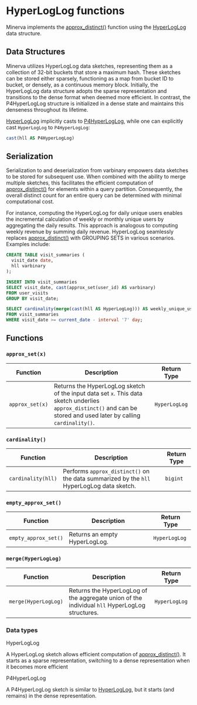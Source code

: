 # HyperLogLog functions

Minerva implements the [approx_distinct()](./aggregate.md#approximate_distinct) function using the [HyperLogLog](https://en.wikipedia.org/wiki/HyperLogLog) data structure.


## Data Structures

Minerva utilizes HyperLogLog data sketches, representing them as a collection of 32-bit buckets that store a maximum hash. These sketches can be stored either sparsely, functioning as a map from bucket ID to bucket, or densely, as a continuous memory block. Initially, the HyperLogLog data structure adopts the sparse representation and transitions to the dense format when deemed more efficient. In contrast, the P4HyperLogLog structure is initialized in a dense state and maintains this denseness throughout its lifetime.

[HyperLogLog](./hyperloglog.md#hyperloglog) implicitly casts to [P4HyperLogLog](./hyperloglog.md#p4hyperloglog), while one can explicitly cast `HyperLogLog` to `P4HyperLogLog`:


```sql
cast(hll AS P4HyperLogLog)
```


## Serialization

Serialization to and deserialization from varbinary empowers data sketches to be stored for subsequent use. When combined with the ability to merge multiple sketches, this facilitates the efficient computation of [approx_distinct()](./aggregate.md#approximate_distinct) for elements within a query partition. Consequently, the overall distinct count for an entire query can be determined with minimal computational cost.

For instance, computing the HyperLogLog for daily unique users enables the incremental calculation of weekly or monthly unique users by aggregating the daily results. This approach is analogous to computing weekly revenue by summing daily revenue. HyperLogLog seamlessly replaces [approx_distinct()](./aggregate.md#approximate_distinct) with GROUPING SETS in various scenarios. Examples include:

```sql
CREATE TABLE visit_summaries (
  visit_date date,
  hll varbinary
);

INSERT INTO visit_summaries
SELECT visit_date, cast(approx_set(user_id) AS varbinary)
FROM user_visits
GROUP BY visit_date;

SELECT cardinality(merge(cast(hll AS HyperLogLog))) AS weekly_unique_users
FROM visit_summaries
WHERE visit_date >= current_date - interval '7' day;
```

## Functions

### **`approx_set(x)`**

| Function         | Description                                                                                                          | Return Type   |
| ---------------- | -------------------------------------------------------------------------------------------------------------------- | ------------- |
| `approx_set(x)`  | Returns the HyperLogLog sketch of the input data set `x`. This data sketch underlies `approx_distinct()` and can be stored and used later by calling `cardinality()`. | `HyperLogLog` |

### **`cardinality()`**

| Function         | Description                                           | Return Type   |
| ---------------- | ----------------------------------------------------- | ------------- |
| `cardinality(hll)` | Performs `approx_distinct()` on the data summarized by the `hll` HyperLogLog data sketch. | `bigint`      |

### **`empty_approx_set()`**

| Function             | Description                  | Return Type   |
| -------------------- | ---------------------------- | ------------- |
| `empty_approx_set()` | Returns an empty HyperLogLog. | `HyperLogLog` |

### **`merge(HyperLogLog)`**

| Function              | Description                                               | Return Type   |
| --------------------- | --------------------------------------------------------- | ------------- |
| `merge(HyperLogLog)`  | Returns the HyperLogLog of the aggregate union of the individual `hll` HyperLogLog structures. | `HyperLogLog` |


### Data types

HyperLogLog

A HyperLogLog sketch allows efficient computation of [approx_distinct()](./aggregate.md#approximate_distinct). It starts as a sparse representation, switching to a dense representation when it becomes more efficient


P4HyperLogLog

A P4HyperLogLog sketch is similar to [HyperLogLog](./hyperloglog.md#hyperloglog), but it starts (and remains) in the dense representation.
